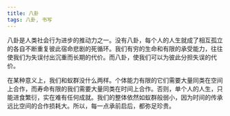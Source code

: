 ```yaml
---
title: 八卦
tags: 八卦, 书写
---
```



八卦是人类社会行为进步的推动力之一。没有八卦，每个人的人生就成了相互孤立的各自不断重复彼此宿命悲剧的死循环。我们有穷的生命和有限的承受能力，往往使我们为失误付出沉重而长期的代价。而八卦，使我们可以为彼此分担失误的代价。

在某种意义上，我们和蚁群没什么两样。个体能力有限的它们需要大量同类在空间上合作，而寿命有限的我们需要大量同类在时间上合作。否则，单个人的人生，只能进食繁衍，实在难有任何成就。我们的整体依然如蚁群般弱小，因为时间的传承远比空间的合作损耗大。所以，每一点承前启后，都弥足珍贵。

